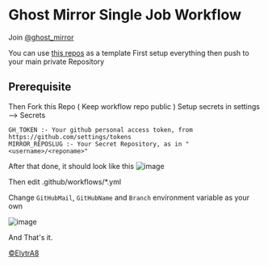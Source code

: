 # Ghost Mirror Single Job Workflow
Join [@ghost_mirror](https://t.me/ghost_mirror)

You can use [this repos](https://github.com/ghostmirrorlab/mirror-bot-repos) as a template
First setup everything then push to your main private Repository

## Prerequisite
Then Fork this Repo ( Keep workflow repo public )
Setup secrets in settings --> Secrets

```text
GH_TOKEN :- Your github personal access token, from https://github.com/settings/tokens
MIRROR_REPOSLUG :- Your Secret Repository, as in "<username>/<reponame>"
```
After that done, it should look like this
![image](https://user-images.githubusercontent.com/77688759/120898707-a2224800-c649-11eb-8b5c-4f184736e717.png)


Then edit .github/workflows/*.yml

Change `GitHubMail`, `GitHubName` and `Branch` environment variable as your own

![image](https://user-images.githubusercontent.com/77688759/120898733-c54cf780-c649-11eb-9b80-058d4500df29.png)

And That's it.

[©ElytrA8](https://github.com/ElytrA8)
